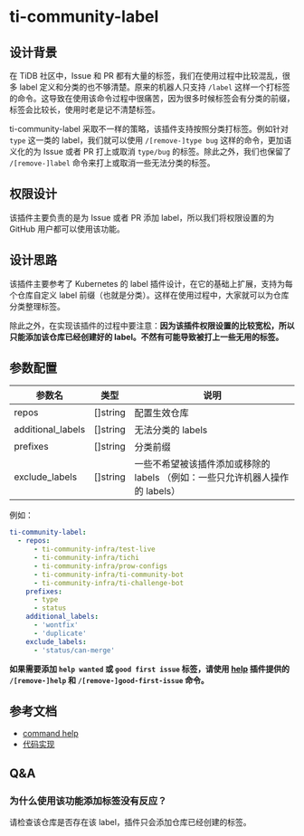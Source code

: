 # ti-community-label

## 设计背景 

在 TiDB 社区中，Issue 和 PR 都有大量的标签，我们在使用过程中比较混乱，很多 label 定义和分类的也不够清楚。原来的机器人只支持 `/label` 这样一个打标签的命令。这导致在使用该命令过程中很痛苦，因为很多时候标签会有分类的前缀，标签会比较长，使用时老是记不清楚标签。

ti-community-label 采取不一样的策略，该插件支持按照分类打标签。例如针对 `type` 这一类的 label，我们就可以使用 `/[remove-]type bug` 这样的命令，更加语义化的为 Issue 或者 PR 打上或取消 `type/bug` 的标签。除此之外，我们也保留了 `/[remove-]label` 命令来打上或取消一些无法分类的标签。

## 权限设计

该插件主要负责的是为 Issue 或者 PR 添加 label，所以我们将权限设置的为GitHub 用户都可以使用该功能。

## 设计思路

该插件主要参考了 Kubernetes 的 label 插件设计，在它的基础上扩展，支持为每个仓库自定义 label 前缀（也就是分类）。这样在使用过程中，大家就可以为仓库分类整理标签。

除此之外，在实现该插件的过程中要注意：**因为该插件权限设置的比较宽松，所以只能添加该仓库已经创建好的 label。不然有可能导致被打上一些无用的标签。**

## 参数配置

| 参数名            | 类型     | 说明                                                                          |
| ----------------- | -------- | ----------------------------------------------------------------------------- |
| repos             | []string | 配置生效仓库                                                                  |
| additional_labels | []string | 无法分类的 labels                                                             |
| prefixes          | []string | 分类前缀                                                                      |
| exclude_labels    | []string | 一些不希望被该插件添加或移除的 labels （例如：一些只允许机器人操作的 labels） |

例如：

```yml
ti-community-label:
  - repos:
      - ti-community-infra/test-live
      - ti-community-infra/tichi
      - ti-community-infra/prow-configs
      - ti-community-infra/ti-community-bot
      - ti-community-infra/ti-challenge-bot
    prefixes:
      - type
      - status
    additional_labels:
      - 'wontfix'
      - 'duplicate'
    exclude_labels:
      - 'status/can-merge'
```

**如果需要添加 `help wanted` 或 `good first issue` 标签，请使用 [help](https://prow.tidb.net/command-help#help) 插件提供的 `/[remove-]help` 和 `/[remove-]good-first-issue` 命令。**

## 参考文档

- [command help](https://prow.tidb.net/command-help?repo=ti-community-infra%2Ftichi#type)
- [代码实现](https://github.com/ti-community-infra/tichi/tree/master/internal/pkg/externalplugins/label)

## Q&A

### 为什么使用该功能添加标签没有反应？

请检查该仓库是否存在该 label，插件只会添加仓库已经创建的标签。